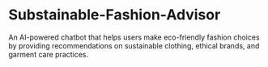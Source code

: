 # Substainable-Fashion-Advisor
An AI-powered chatbot that helps users make eco-friendly fashion choices by providing recommendations on sustainable clothing, ethical brands, and garment care practices.
